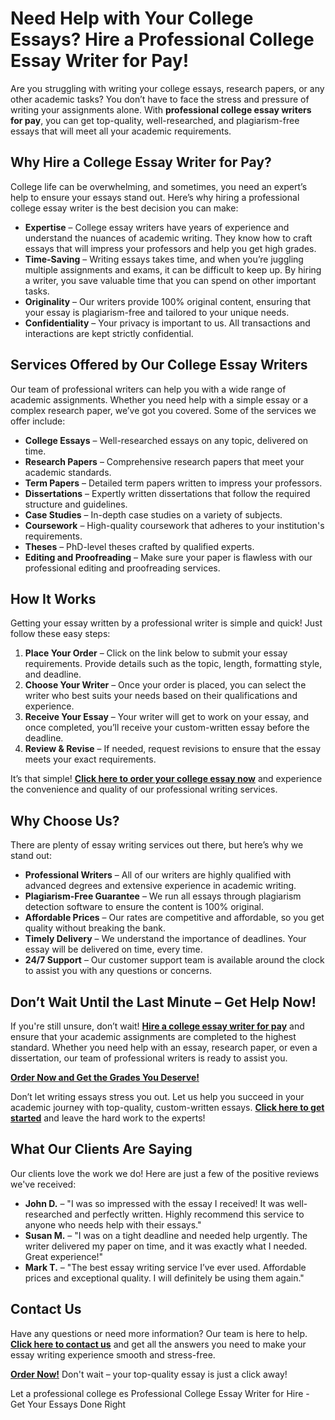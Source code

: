 <h1>Need Help with Your College Essays? Hire a Professional College Essay Writer for Pay!</h1>

<p>Are you struggling with writing your college essays, research papers, or any other academic tasks? You don’t have to face the stress and pressure of writing your assignments alone. With <strong>professional college essay writers for pay</strong>, you can get top-quality, well-researched, and plagiarism-free essays that will meet all your academic requirements.</p>

<h2>Why Hire a College Essay Writer for Pay?</h2>

<p>College life can be overwhelming, and sometimes, you need an expert’s help to ensure your essays stand out. Here’s why hiring a professional college essay writer is the best decision you can make:</p>

<ul>
  <li><strong>Expertise</strong> – College essay writers have years of experience and understand the nuances of academic writing. They know how to craft essays that will impress your professors and help you get high grades.</li>
  <li><strong>Time-Saving</strong> – Writing essays takes time, and when you’re juggling multiple assignments and exams, it can be difficult to keep up. By hiring a writer, you save valuable time that you can spend on other important tasks.</li>
  <li><strong>Originality</strong> – Our writers provide 100% original content, ensuring that your essay is plagiarism-free and tailored to your unique needs.</li>
  <li><strong>Confidentiality</strong> – Your privacy is important to us. All transactions and interactions are kept strictly confidential.</li>
</ul>

<h2>Services Offered by Our College Essay Writers</h2>

<p>Our team of professional writers can help you with a wide range of academic assignments. Whether you need help with a simple essay or a complex research paper, we’ve got you covered. Some of the services we offer include:</p>

<ul>
  <li><strong>College Essays</strong> – Well-researched essays on any topic, delivered on time.</li>
  <li><strong>Research Papers</strong> – Comprehensive research papers that meet your academic standards.</li>
  <li><strong>Term Papers</strong> – Detailed term papers written to impress your professors.</li>
  <li><strong>Dissertations</strong> – Expertly written dissertations that follow the required structure and guidelines.</li>
  <li><strong>Case Studies</strong> – In-depth case studies on a variety of subjects.</li>
  <li><strong>Coursework</strong> – High-quality coursework that adheres to your institution's requirements.</li>
  <li><strong>Theses</strong> – PhD-level theses crafted by qualified experts.</li>
  <li><strong>Editing and Proofreading</strong> – Make sure your paper is flawless with our professional editing and proofreading services.</li>
</ul>

<h2>How It Works</h2>

<p>Getting your essay written by a professional writer is simple and quick! Just follow these easy steps:</p>

<ol>
  <li><strong>Place Your Order</strong> – Click on the link below to submit your essay requirements. Provide details such as the topic, length, formatting style, and deadline.</li>
  <li><strong>Choose Your Writer</strong> – Once your order is placed, you can select the writer who best suits your needs based on their qualifications and experience.</li>
  <li><strong>Receive Your Essay</strong> – Your writer will get to work on your essay, and once completed, you’ll receive your custom-written essay before the deadline.</li>
  <li><strong>Review & Revise</strong> – If needed, request revisions to ensure that the essay meets your exact requirements.</li>
</ol>

<p>It’s that simple! <strong><a href="https://tinyurl.com/topessay?keyword=college+essay+writer+for+pay">Click here to order your college essay now</a></strong> and experience the convenience and quality of our professional writing services.</p>

<h2>Why Choose Us?</h2>

<p>There are plenty of essay writing services out there, but here’s why we stand out:</p>

<ul>
  <li><strong>Professional Writers</strong> – All of our writers are highly qualified with advanced degrees and extensive experience in academic writing.</li>
  <li><strong>Plagiarism-Free Guarantee</strong> – We run all essays through plagiarism detection software to ensure the content is 100% original.</li>
  <li><strong>Affordable Prices</strong> – Our rates are competitive and affordable, so you get quality without breaking the bank.</li>
  <li><strong>Timely Delivery</strong> – We understand the importance of deadlines. Your essay will be delivered on time, every time.</li>
  <li><strong>24/7 Support</strong> – Our customer support team is available around the clock to assist you with any questions or concerns.</li>
</ul>

<h2>Don’t Wait Until the Last Minute – Get Help Now!</h2>

<p>If you're still unsure, don’t wait! <strong><a href="https://tinyurl.com/topessay?keyword=college+essay+writer+for+pay">Hire a college essay writer for pay</a></strong> and ensure that your academic assignments are completed to the highest standard. Whether you need help with an essay, research paper, or even a dissertation, our team of professional writers is ready to assist you.</p>

<p><strong><a href="https://tinyurl.com/topessay?keyword=college+essay+writer+for+pay">Order Now and Get the Grades You Deserve!</a></strong></p>

<p>Don’t let writing essays stress you out. Let us help you succeed in your academic journey with top-quality, custom-written essays. <strong><a href="https://tinyurl.com/topessay?keyword=college+essay+writer+for+pay">Click here to get started</a></strong> and leave the hard work to the experts!</p>

<h2>What Our Clients Are Saying</h2>

<p>Our clients love the work we do! Here are just a few of the positive reviews we've received:</p>

<ul>
  <li><strong>John D.</strong> – "I was so impressed with the essay I received! It was well-researched and perfectly written. Highly recommend this service to anyone who needs help with their essays."</li>
  <li><strong>Susan M.</strong> – "I was on a tight deadline and needed help urgently. The writer delivered my paper on time, and it was exactly what I needed. Great experience!"</li>
  <li><strong>Mark T.</strong> – "The best essay writing service I’ve ever used. Affordable prices and exceptional quality. I will definitely be using them again."</li>
</ul>

<h2>Contact Us</h2>

<p>Have any questions or need more information? Our team is here to help. <strong><a href="https://tinyurl.com/topessay?keyword=college+essay+writer+for+pay">Click here to contact us</a></strong> and get all the answers you need to make your essay writing experience smooth and stress-free.</p>

<p><strong><a href="https://tinyurl.com/topessay?keyword=college+essay+writer+for+pay">Order Now!</a></strong> Don't wait – your top-quality essay is just a click away!</p>

<p>Let a professional college es
Professional College Essay Writer for Hire - Get Your Essays Done Right
